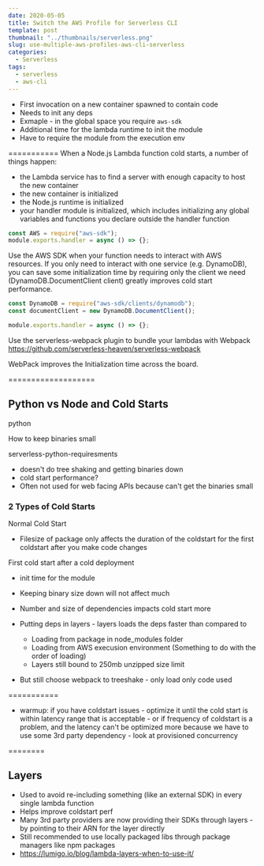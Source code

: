```yaml
---
date: 2020-05-05
title: Switch the AWS Profile for Serverless CLI
template: post
thumbnail: "../thumbnails/serverless.png"
slug: use-multiple-aws-profiles-aws-cli-serverless
categories:
  - Serverless
tags:
  - serverless
  - aws-cli
---
```


- First invocation on a new container spawned to contain code
- Needs to init any deps
- Exmaple - in the global space you require `aws-sdk`
- Additional time for the lambda runtime to init the module
- Have to require the module from the execution env

===========
When a Node.js Lambda function cold starts, a number of things happen:

- the Lambda service has to find a server with enough capacity to host the new container
- the new container is initialized
- the Node.js runtime is initialized
- your handler module is initialized, which includes initializing any global variables and functions you declare outside the handler function

```javascript
const AWS = require("aws-sdk");
module.exports.handler = async () => {};
```

Use the AWS SDK when your function needs to interact with AWS resources.
If you only need to interact with one service (e.g. DynamoDB), you can save some initialization time by requiring only the client we need (DynamoDB.DocumentClient client) greatly improves cold start performance.

```javascript
const DynamoDB = require("aws-sdk/clients/dynamodb");
const documentClient = new DynamoDB.DocumentClient();

module.exports.handler = async () => {};
```

Use the serverless-webpack plugin to bundle your lambdas with Webpack
https://github.com/serverless-heaven/serverless-webpack

WebPack improves the Initialization time across the board.

===================

## Python vs Node and Cold Starts

python

How to keep binaries small

serverless-python-requiresments

- doesn't do tree shaking and getting binaries down
- cold start performance?
- Often not used for web facing APIs because can't get the binaries small

### 2 Types of Cold Starts

Normal Cold Start

- Filesize of package only affects the duration of the coldstart for the first coldstart after you make code changes

First cold start after a cold deployment

- init time for the module

* Keeping binary size down will not affect much
* Number and size of dependencies impacts cold start more

* Putting deps in layers - layers loads the deps faster than compared to
  - Loading from package in node_modules folder
  - Loading from AWS execusion environment
    (Something to do with the order of loading)
  - Layers still bound to 250mb unzipped size limit
* But still choose webpack to treeshake - only load only code used

===========

- warmup: if you have coldstart issues - optimize it until the cold start is within latency range that is acceptable - or if frequency of coldstart is a problem, and the latency can't be optimized more because we have to use some 3rd party dependency - look at provisioned concurrency

========

## Layers

- Used to avoid re-including something (like an external SDK) in every single lambda function
- Helps improve coldstart perf
- Many 3rd party providers are now providing their SDKs through layers - by pointing to their ARN for the layer directly
- Still recommended to use locally packaged libs through package managers like npm packages
- https://lumigo.io/blog/lambda-layers-when-to-use-it/
